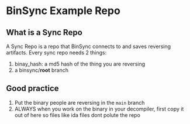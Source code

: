 # BinSync Example Repo 
## What is a Sync Repo
A Sync Repo is a repo that BinSync connects to and saves reversing artifacts. Every sync repo needs 2 things:
1. binay_hash: a md5 hash of the thing you are reversing
2. a binsync/__root__ branch 

## Good practice
1. Put the binary people are reversing in the `main` branch
2. ALWAYS when you work on the binary in your decompiler, first copy it out of here so files like ida files dont polute the repo


